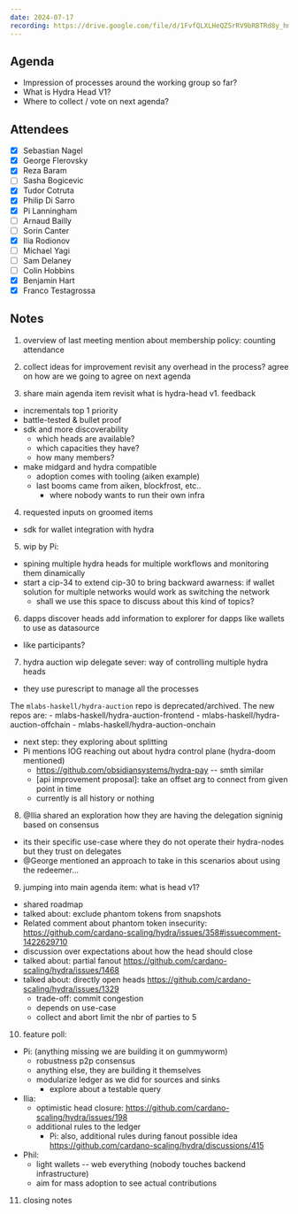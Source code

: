 ```yaml
---
date: 2024-07-17
recording: https://drive.google.com/file/d/1FvfQLXLHeQZSrRV9bRBTRd8y_hma17cg/
---
```


## Agenda
- Impression of processes around the working group so far?
- What is Hydra Head V1?
- Where to collect / vote on next agenda?

## Attendees
  - [x] Sebastian Nagel
  - [x] George Flerovsky
  - [x] Reza Baram
  - [ ] Sasha Bogicevic
  - [x] Tudor Cotruta
  - [x] Philip Di Sarro
  - [x] Pi Lanningham
  - [ ] Arnaud Bailly
  - [ ] Sorin Canter
  - [x] Ilia Rodionov
  - [ ] Michael Yagi
  - [ ] Sam Delaney
  - [ ] Colin Hobbins
  - [x] Benjamin Hart
  - [x] Franco Testagrossa

## Notes

1. overview of last meeting mention about membership policy: counting attendance

2. collect ideas for improvement revisit any overhead in the process? agree on how are we going to agree on next agenda

3. share main agenda item revisit what is hydra-head v1. feedback
  - incrementals top 1 priority
  - battle-tested & bullet proof
  - sdk and more discoverability
      - which heads are available?
      - which capacities they have?
      - how many members?
  - make midgard and hydra compatible
      - adoption comes with tooling (aiken example)
      - last booms came from aiken, blockfrost, etc..
          - where nobody wants to run their own infra
    
4. requested inputs on groomed items
  - sdk for wallet integration with hydra

5. wip by Pi: 
  - spining multiple hydra heads for multiple workflows and monitoring them dinamically
  - start a cip-34 to extend cip-30 to bring backward awarness: if wallet solution for multiple networks would work as switching the network
      - shall we use this space to discuss about this kind of topics?

6. dapps discover heads add information to explorer for dapps like wallets to use as datasource
  - like participants?

7. hydra auction wip delegate sever: way of controlling multiple hydra heads
  - they use purescript to manage all the processes

  The `mlabs-haskell/hydra-auction` repo is deprecated/archived. The new repos are:
      - mlabs-haskell/hydra-auction-frontend
      - mlabs-haskell/hydra-auction-offchain
      - mlabs-haskell/hydra-auction-onchain
  - next step: they exploring about splitting
  - Pi mentions IOG reaching out about hydra control plane (hydra-doom mentioned)
      - https://github.com/obsidiansystems/hydra-pay -- smth similar
      - [api improvement proposal]: take an offset arg to connect from given point in time
      - currently is all history or nothing

8. @Ilia shared an exploration how they are having the delegation signinig based on consensus
  - its their specific use-case where they do not operate their hydra-nodes but they trust on delegates
  - @George mentioned an approach to take in this scenarios about using the redeemer...

9. jumping into main agenda item: what is head v1?
  - shared roadmap
  - talked about: exclude phantom tokens from snapshots
  - Related comment about phantom token insecurity: https://github.com/cardano-scaling/hydra/issues/358#issuecomment-1422629710
  - discussion over expectations about how the head should close
  - talked about: partial fanout https://github.com/cardano-scaling/hydra/issues/1468
  - talked about: directly open heads https://github.com/cardano-scaling/hydra/issues/1329
      - trade-off: commit congestion
      - depends on use-case
      - collect and abort limit the nbr of parties to 5

10. feature poll:
  - Pi: (anything missing we are building it on gummyworm)
      - robustness p2p consensus
      - anything else, they are building it themselves
      - modularize ledger as we did for sources and sinks
          - explore about a testable query
  - Ilia: 
      - optimistic head closure: https://github.com/cardano-scaling/hydra/issues/198
      - additional rules to the ledger
        - Pi: also, additional rules during fanout possible idea https://github.com/cardano-scaling/hydra/discussions/415
  - Phil:
      - light wallets -- web everything (nobody touches backend infrastructure)
      - aim for mass adoption to see actual contributions

11. closing notes
